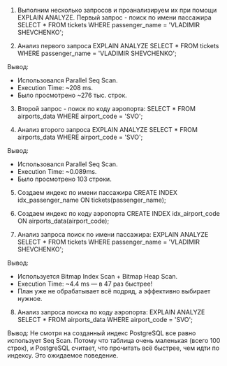 1. Выполним несколько запросов и проанализируем их при помощи EXPLAIN ANALYZE. Первый запрос - поиск по имени пассажира
SELECT * FROM tickets
WHERE passenger_name = 'VLADIMIR SHEVCHENKO';

2. Анализ первого запроса
EXPLAIN ANALYZE
SELECT * FROM tickets
WHERE passenger_name = 'VLADIMIR SHEVCHENKO';

Вывод:
- Использовался Parallel Seq Scan.
- Execution Time: ~208 ms.
- Было просмотрено ~276 тыс. строк.

3. Второй запрос - поиск по коду аэропорта:
SELECT * FROM airports_data
WHERE airport_code = 'SVO';

4. Анализ второго запроса
EXPLAIN ANALYZE
SELECT * FROM airports_data
WHERE airport_code = 'SVO';

Вывод:
- Использовался Parallel Seq Scan.
- Execution Time: ~0.089ms.
- Было просмотрено 103 строки.

5. Создаем индекс по имени пассажира
CREATE INDEX idx_passenger_name ON tickets(passenger_name);

6. Создаем индекс по коду аэропорта
CREATE INDEX idx_airport_code ON airports_data(airport_code);

7. Анализ запроса поиск по имени пассажира:
EXPLAIN ANALYZE
SELECT * FROM tickets
WHERE passenger_name = 'VLADIMIR SHEVCHENKO';

Вывод:
- Используется Bitmap Index Scan + Bitmap Heap Scan.
- Execution Time: ~4.4 ms — в 47 раз быстрее!
- План уже не обрабатывает всё подряд, а эффективно выбирает нужное.

8. Анализ запроса поиска по коду аэропорта:
EXPLAIN ANALYZE
SELECT * FROM airports_data
WHERE airport_code = 'SVO';

Вывод:
Не смотря на созданный индекс PostgreSQL все равно использует Seq Scan. Потому что таблица очень маленькая (всего 100 строк), и PostgreSQL считает, что прочитать всё быстрее, чем идти по индексу. Это ожидаемое поведение.